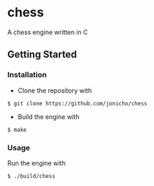 # chess
A chess engine written in C

## Getting Started
### Installation
* Clone the repository with
```
$ git clone https://github.com/jonicho/chess
```
* Build the engine with
```
$ make
```
### Usage
Run the engine with
```
$ ./build/chess
```
